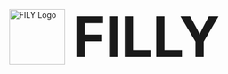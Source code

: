 <div align="left">
  <img src="https://github.com/user-attachments/assets/da0b5fda-3b44-4bae-b71e-4b2e55220559" alt="FILY Logo" width="100" style="vertical-align: middle; margin-right: 10px;" />
  <h1 style="display: inline; font-size: 100px; vertical-align: middle;">FILLY</h1>
</div>

